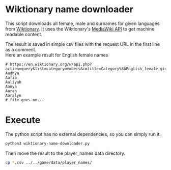 <!--
SPDX-FileCopyrightText: 2023 Simon Dalvai <info@simondalvai.org>

SPDX-License-Identifier: CC0-1.0
-->

# Wiktionary name downloader
This script downloads all female, male and surnames for given languages from [Wiktionary](https://en.wiktionary.org).
It uses the Wiktionary's [MediaWiki API](https://en.wiktionary.org/w/api.php?) to get machine readable content.

The result is saved in simple csv files with the request URL in the first line as a comment.  
Here an example result for English female names
```csv
# https://en.wiktionary.org/w/api.php?action=query&list=categorymembers&cmtitle=Category%3AEnglish_female_given_names&cmlimit=max&format=json
Aadhya
Aafia
Aaliyah
Aanya
Aarah
Aaralyn
# file goes on...
```

# Execute
The python script has no external dependencies, so you can simply run it.
```bash
python3 wiktionary-name-downloader.py
```

Then move the result to the player_names data directory.
```bash
cp *.csv ../../game/data/player_names/
```
